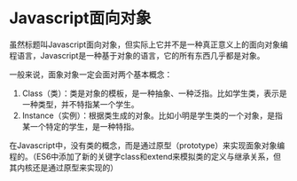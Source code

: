 # Javascript面向对象

虽然标题叫Javascript面向对象，但实际上它并不是一种真正意义上的面向对象编程语言，Javascript是一种基于对象的语言，它的所有东西几乎都是对象。

一般来说，面象对象一定会面对两个基本概念：

1. Class（类）：类是对象的模板，是一种抽象、一种泛指。比如学生类，表示是一种类型，并不特指某一个学生。
2. Instance（实例）：根据类生成的对象。比如小明是学生类的一个对象，是指某一个特定的学生，是一种特指。

在Javascript中，没有类的概念，而是通过原型（prototype）来实现面象对象编程的。（ES6中添加了新的关键字class和extend来模拟类的定义与继承关系，但其内核还是通过原型来实现的）

